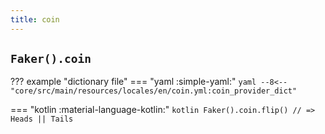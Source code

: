 ```yaml
---
title: coin
---
```


## `Faker().coin`

??? example "dictionary file"
    === "yaml :simple-yaml:"
        ```yaml
        --8<-- "core/src/main/resources/locales/en/coin.yml:coin_provider_dict"
        ```

=== "kotlin :material-language-kotlin:"
    ```kotlin
    Faker().coin.flip() // => Heads || Tails
    ```

